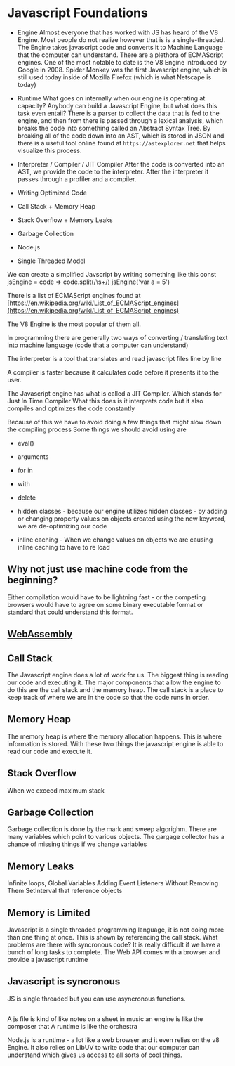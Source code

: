 # Javascript Foundations
- Engine
Almost everyone that has worked with JS has heard of the V8 Engine. Most people do not realize however that is is a single-threaded. The Engine takes javascript code and converts it to Machine Language that the computer can understand. There are a plethora of ECMAScript engines.
One of the most notable to date is the V8 Engine introduced by Google in 2008. Spider Monkey was the first Javascript engine, which is still used today inside of Mozilla Firefox (which is what Netscape is today)
- Runtime
What goes on internally when our engine is operating at capacity? Anybody can build a Javascript Engine, but what does this task even entail? 
There is a parser to collect the data that is fed to the engine, and then from there is passed through a lexical analysis, which breaks the code into something called an Abstract Syntax Tree. By breaking all of the code down into an AST, which is stored in JSON and there is a useful tool online found at `https://astexplorer.net` that helps visualize this process.

- Interpreter / Compiler / JIT Compiler
After the code is converted into an AST, we provide the code to the interpreter. After the interpreter it passes through a profiler and a compiler.
- Writing Optimized Code

- Call Stack + Memory Heap

- Stack Overflow + Memory Leaks

- Garbage Collection

- Node.js

- Single Threaded Model

We can create a simplified Javscript by writing something like this
const jsEngine = code => code.split(/\s+/)
jsEngine('var a = 5')

There is a list of ECMAScript engines found at [https://en.wikipedia.org/wiki/List_of_ECMAScript_engines](https://en.wikipedia.org/wiki/List_of_ECMAScript_engines)

The V8 Engine is the most popular of them all.

In programming there are generally two ways of converting / translating text into machine language (code that a computer can understand)

The interpreter is a tool that translates and read javascript files line by line

A compiler is faster because it calculates code before it presents it to the user. 

The Javascript engine has what is called a JIT Compiler. Which stands for Just In Time Compiler What this does is it interprets code but it also compiles and optimizes the code constantly

Because of this we have to avoid doing a few things that might slow down the compiling process
Some things we should avoid using are
- eval()
- arguments
- for in
- with
- delete

- hidden classes - because our engine utilizes hidden classes - by adding or changing property values on objects created using the new keyword, we are de-optimizing our code
- inline caching - When we change values on objects we are causing inline caching to have to re load

## Why not just use machine code from the beginning?
Either compilation would have to be lightning fast - or the competing browsers would have to agree on some binary executable format or standard that could understand this format.

## [WebAssembly](https://webassembly.org/getting-started/developers-guide/)

## Call Stack
The Javascript engine does a lot of work for us. The biggest thing is reading our code and executing it. The major components that allow the engine to do this are the call stack and the memory heap. The call stack is a place to keep track of where we are in the code so that the code runs in order.
## Memory Heap
The memory heap is where the memory allocation happens. This is where information is stored. With these two things the javascript engine is able to  read our code and execute it.

## Stack Overflow
When we exceed maximum stack 

## Garbage Collection
Garbage collection is done by the mark and sweep algorighm. 
There are many variables which point to various objects. The gargage collector has a chance of missing things if we change variables

## Memory Leaks
Infinite loops,
Global Variables
Adding Event Listeners Without Removing Them
SetInterval that reference objects

## Memory is Limited

Javascript is a single threaded programming language, it is not doing more than one thing at once.
This is shown by referencing the call stack.
What problems are there with syncronous code? It is really difficult if we have a bunch of long tasks to complete.
The Web API comes with a browser and provide a javascript runtime

## Javascript is syncronous 
JS is single threaded but you can use asyncronous functions.

## 
A js file is kind of like notes on a sheet in music
an engine is like the composer that
A runtime is like the orchestra

Node.js is a runtime - a lot like a web browser and it even relies on the v8 Engine. It also relies on LibUV to write code that our computer can understand which gives us access to all sorts of cool things.

